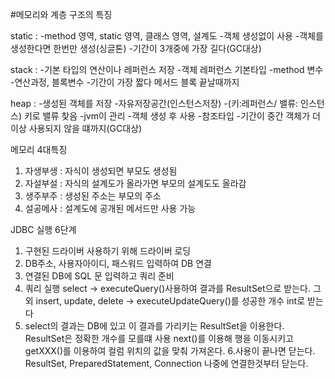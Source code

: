 #메모리와 계층 구조의 특징

static :
-method 영역, static 영역, 클래스 영역, 설계도
-객체 생성없이 사용
-객체를 생성한다면 한번만 생성(싱글톤)
-기간이 3개중에 가장 길다(GC대상)

stack :
-기본 타입의 연산이나 레퍼런스 저장
-객체 레퍼런스 기본타입
-method 변수
-연산과정, 블록변수
-기간이 가장 짧다 메서드 블록 끝날때까지

heap :
-생성된 객체를 저장
-자유저장공간(인스턴스저장)
-(키:레퍼런스/ 밸류: 인스턴스) 키로 밸류 찾음
-jvm이 관리
-객체 생성 후 사용
-참조타입
-기간이 중간 객체가 더이상 사용되지 않을 떄까지(GC대상)

메모리 4대특징
1. 자생부생 : 자식이 생성되면 부모도 생성됨
2. 자설부설 : 자식의 설계도가 올라가면 부모의 설계도도 올라감
3. 생주부주 : 생성된 주소는 부모의 주소
4. 설공메사 : 설계도에 공개된 메서드만 사용 가능



JDBC
실행 6단계
1. 구현된 드라이버 사용하기 위해 드라이버 로딩
2. DB주소, 사용자아이디, 패스워드 입력하여 DB 연결
3. 연결된 DB에 SQL 문 입력하고 쿼리 준비
4. 쿼리 실행 select -> executeQuery()사용하여 결과를 ResultSet으로 받는다.
그외 insert, update, delete -> executeUpdateQuery()를 성공한 개수 int로 받는다
5. select의 결과는 DB에 있고 이 결과를 가리키는 ResultSet을 이용한다. ResultSet은 정확한 개수를 모를떄 사용
next()를 이용해 행을 이동시키고 getXXX()를 이용하여 컬럼 위치의 값을 맞춰 가져온다.
6.사용이 끝나면 닫는다. ResultSet, PreparedStatement, Connection 나중에 연결한것부터 닫는다.
